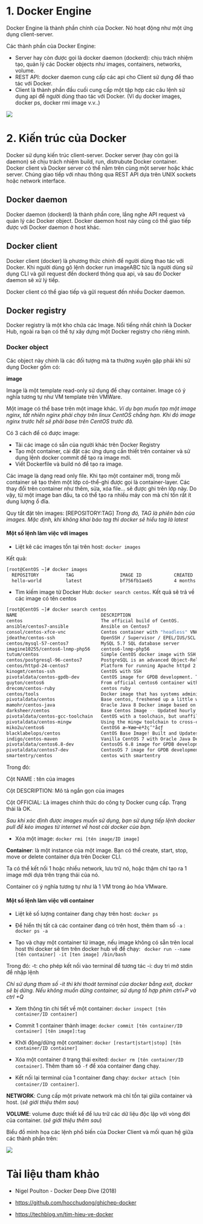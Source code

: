 # 1. Docker Engine
 Docker Engine là thành phần chính của Docker. Nó hoạt động như một ứng dụng client-server.
 
 Các thành phần của Docker Engine:
 
 - Server hay còn được gọi là docker daemon (dockerd): chịu trách nhiệm tạo, quản lý các Docker objects như images, containers, networks, volume.
 - REST API: docker daemon cung cấp các api cho Client sử dụng để thao tác với Docker.
 - Client là thành phần đầu cuối cung cấp một tập hợp các câu lệnh sử dụng api để người dùng thao tác với Docker. (Ví dụ docker images, docker ps, docker rmi image v.v..)
 
 <img src="https://i.imgur.com/4ebOxUy.png">
 
 # 2. Kiến trúc của Docker
  Docker sử dụng kiến trúc client-server. Docker server (hay còn gọi là daemon) sẽ chịu trách nhiệm build, run, distrubute Docker container. Docker client và Docker server có thể nằm trên cùng một server hoặc khác server. Chúng giao tiếp với nhau thông qua REST API dựa trên UNIX sockets hoặc network interface.
 ## Docker daemon
 Docker daemon (dockerd) là thành phần core, lắng nghe API request và quản lý các Docker object. Docker daemon host này cũng có thể giao tiếp được với Docker daemon ở host khác.
 ## Docker client
 Docker client (docker) là phương thức chính để người dùng thao tác với Docker. Khi người dùng gõ lệnh docker run imageABC tức là người dùng sử dụng CLI và gửi request đến dockerd thông qua api, và sau đó Docker daemon sẽ xử lý tiếp.

 Docker client có thể giao tiếp và gửi request đến nhiều Docker daemon.

 ## Docker registry
 Docker registry là một kho chứa các Image. Nổi tiếng nhất chính là Docker Hub, ngoài ra bạn có thể tự xây dựng một Docker registry cho riêng mình.

 ### Docker object
 Các object này chính là các đối tượng mà ta thường xuyên gặp phải khi sử dụng Docker gồm có:
 
 **image**
 
 Image là một template read-only sử dụng để chạy container. Image có ý nghĩa tương tự như VM template trên VMWare.

 Một image có thể base trên một image khác. *Ví dụ bạn muốn tạo một image nginx, tất nhiên nginx phải chạy trên linux CentOS chẳng hạn. Khi đó image nginx trước hết sẽ phải base trên CentOS trước đã.*

 Có 3 cách để có được image:
 
 - Tải các image có sẵn của người khác trên Docker Registry
 - Tạo một container, cài đặt các ứng dụng cần thiết trên container và sử dụng lệnh docker commit để tạo ra image mới.
 - Viết Dockerfile và build nó để tạo ra image.
 
 Các image là dạng read only file. Khi tạo một container mới, trong mỗi container sẽ tạo thêm một lớp có-thể-ghi được gọi là container-layer. Các thay đổi trên container như thêm, sửa, xóa file... sẽ được ghi trên lớp này. Do vậy, từ một image ban đầu, ta có thể tạo ra nhiều máy con mà chỉ tốn rất ít dung lượng ổ đĩa.
 
 Quy tắt đặt tên images: [REPOSITORY:TAG]
  *Trong đó, TAG là phiên bản của images. Mặc định, khi không khai báo tag thì docker sẽ hiểu tag là latest*
  
  #### Một số lệnh làm việc với images
  - Liệt kê các images tồn tại trên host: `docker images`
  
  Kết quả:
  
  ```sh
 [root@CentOS ~]# docker images
	REPOSITORY          TAG                 IMAGE ID            CREATED             SIZE
    hello-world         latest              bf756fb1ae65        4 months ago        13.3kB
  ```
  - Tìm kiếm image từ Docker Hub: `docker search centos`. Kết quả sẽ trả về các image có tên centos 
  
  ```sh
  [root@CentOS ~]# docker search centos
NAME                               DESCRIPTION                                     STARS               OFFICIAL            AUTOMATED
centos                             The official build of CentOS.                   5991                [OK]                
ansible/centos7-ansible            Ansible on Centos7                              128                                     [OK]
consol/centos-xfce-vnc             Centos container with "headless" VNC sessionâ€¦   114                                     [OK]
jdeathe/centos-ssh                 OpenSSH / Supervisor / EPEL/IUS/SCL Repos - â€¦   114                                     [OK]
centos/mysql-57-centos7            MySQL 5.7 SQL database server                   75                                      
imagine10255/centos6-lnmp-php56    centos6-lnmp-php56                              58                                      [OK]
tutum/centos                       Simple CentOS docker image with SSH access      46                                      
centos/postgresql-96-centos7       PostgreSQL is an advanced Object-Relational â€¦   44                                      
centos/httpd-24-centos7            Platform for running Apache httpd 2.4 or buiâ€¦   31                                      
kinogmt/centos-ssh                 CentOS with SSH                                 29                                      [OK]
pivotaldata/centos-gpdb-dev        CentOS image for GPDB development. Tag namesâ€¦   11                                      
guyton/centos6                     From official centos6 container with full upâ€¦   10                                      [OK]
drecom/centos-ruby                 centos ruby                                     6                                       [OK]
centos/tools                       Docker image that has systems administrationâ€¦   6                                       [OK]
pivotaldata/centos                 Base centos, freshened up a little with a Doâ€¦   4                                       
mamohr/centos-java                 Oracle Java 8 Docker image based on Centos 7    3                                       [OK]
darksheer/centos                   Base Centos Image -- Updated hourly             3                                       [OK]
pivotaldata/centos-gcc-toolchain   CentOS with a toolchain, but unaffiliated wiâ€¦   3                                       
pivotaldata/centos-mingw           Using the mingw toolchain to cross-compile tâ€¦   3                                       
miko2u/centos6                     CentOS6 æ—¥æœ¬èªžç’°å¢ƒ                                   2                                       [OK]
blacklabelops/centos               CentOS Base Image! Built and Updates Daily!     1                                       [OK]
indigo/centos-maven                Vanilla CentOS 7 with Oracle Java Developmenâ€¦   1                                       [OK]
pivotaldata/centos6.8-dev          CentosOS 6.8 image for GPDB development         0                                       
pivotaldata/centos7-dev            CentosOS 7 image for GPDB development           0                                       
smartentry/centos                  centos with smartentry                          0                                       [OK]
  ```
  
Trong đó:

 Cột NAME : tên của images

 Cột DESCRIPTION: Mô tả ngắn gọn của images

 Cột OFFICIAL: Là images chính thức do công ty Docker cung cấp. Trạng thái là OK.
 
 *Sau khi xác định được images muốn sử dụng, bạn sử dụng tiếp lệnh docker pull để kéo images từ internet về host cài docker của bạn.*
 
 - Xóa một image: `docker rmi [tên image/ID image]`
 
 **Container**: là một instance của một image. Bạn có thể create, start, stop, move or delete container dựa trên Docker CLI. 
 
 Ta có thể kết nối 1 hoặc nhiều network, lưu trữ nó, hoặc thậm chí tạo ra 1 image mới dựa trên trạng thái của nó.
 
 Container có ý nghĩa tương tự như là 1 VM trong ảo hóa VMware. 
 
 #### Một số lệnh làm việc với container
 
 - Liệt kê số lượng container đang chạy trên host: `docker ps`
 
 - Để hiển thị tất cả các container đang có trên host, thêm tham số `-a` : `docker ps -a`
 
 - Tạo và chạy một container từ image, nếu image không có sẵn trên local host thì docker sẽ tìm trên docker hub về để chạy: ` docker run --name [tên container] -it [ten image] /bin/bash`

Trong đó:
 -t: cho phép kết nối vào terminal để tương tác 
 -i: duy trì mở stdin để nhập lệnh 
 
 
 *Chỉ sử dụng tham số -it thì khi thoát terminal của docker bằng exit, docker sẽ bị dừng. Nếu không muốn dừng container, sử dụng tổ hợp phím ctrl+P và ctrl +Q*
 
 - Xem thông tin chi tiết về một container: `docker inspect [tên container/ID container]`
 
 - Commit 1 container thành image: `docker commit [tên container/ID container] [tên image]:tag`
 
 - Khởi động/dừng một container: `docker [restart|start|stop] [tên container/ID container]`
 
 - Xóa một container ở trạng thái exited: `docker rm [tên container/ID container]`. Thêm tham số `-f` để xóa container đang chạy.
 
 - Kết nối lại terminal của 1 container đang chạy: `docker attach [tên container/ID container]`.
 
**NETWORK**: Cung cấp một private network mà chỉ tồn tại giữa container và host. (*sẽ giới thiệu thêm sau*)

**VOLUME**: volume được thiết kể để lưu trữ các dữ liệu độc lập với vòng đời của container. (*sẽ giới thiệu thêm sau*)

Biểu đồ minh họa các lệnh phổ biến của Docker Client và mối quan hệ giữa các thành phần trên:

<img src="https://i.imgur.com/qs7nzjV.png">

# Tài liệu tham khảo
- Nigel Poulton - Docker Deep Dive (2018)

- https://github.com/hocchudong/ghichep-docker

- https://techblog.vn/tim-hieu-ve-docker 
